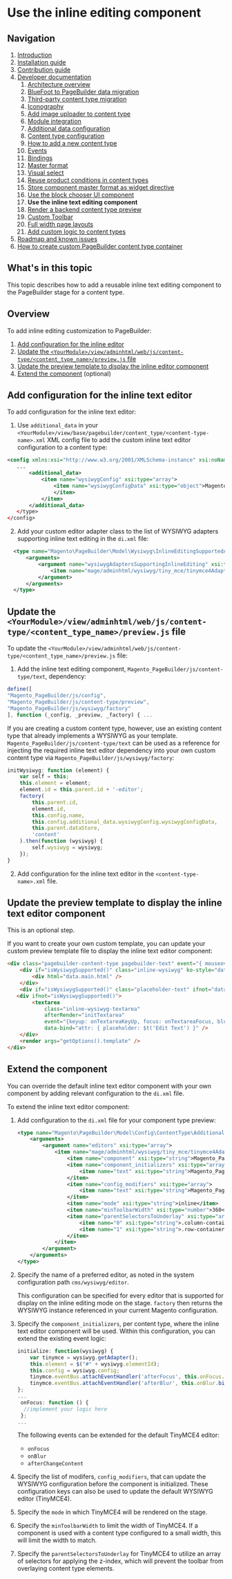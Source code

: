 # Use the inline editing component

<!--{% comment %}-->
## Navigation

1. [Introduction]
2. [Installation guide]
3. [Contribution guide]
4. [Developer documentation]
    1. [Architecture overview]
    1. [BlueFoot to PageBuilder data migration]
    1. [Third-party content type migration]
    1. [Iconography]
    1. [Add image uploader to content type]
    1. [Module integration]
    1. [Additional data configuration]
    1. [Content type configuration]
    1. [How to add a new content type]
    1. [Events]
    1. [Bindings]
    1. [Master format]
    1. [Visual select] 
    1. [Reuse product conditions in content types]
    1. [Store component master format as widget directive]
    1. [Use the block chooser UI component]
    1. **Use the inline text editing component**
    1. [Render a backend content type preview]
    1. [Custom Toolbar]
    1. [Full width page layouts]
    1. [Add custom logic to content types]
5. [Roadmap and known issues]
6. [How to create custom PageBuilder content type container]

[Introduction]: introduction.md
[Contribution guide]: ../CONTRIBUTING.md
[Installation guide]: install.md
[Developer documentation]: developer-documentation.md
[Architecture overview]: architecture-overview.md
[BlueFoot to PageBuilder data migration]: bluefoot-data-migration.md
[Third-party content type migration]: new-content-type-example.md
[Iconography]: iconography.md
[Add image uploader to content type]: image-uploader.md
[Module integration]: module-integration.md
[Additional data configuration]: custom-configuration.md
[Content type configuration]: content-type-configuration.md
[How to add a new content type]: how-to-add-new-content-type.md
[Events]: events.md
[Bindings]: bindings.md
[Master format]: master-format.md
[Visual select]: visual-select.md
[Reuse product conditions in content types]: product-conditions.md
[Store component master format as widget directive]: widget-directive.md
[Use the block chooser UI component]: block-chooser-component.md
[Use the inline text editing component]: inline-editing-component.md
[Render a backend content type preview]: content-type-preview.md
[Custom Toolbar]: toolbar.md
[Full width page layouts]: full-width-page-layouts.md
[Add custom logic to content types]: add-custom-logic.md
[Roadmap and Known Issues]: roadmap.md
[How to create custom PageBuilder content type container]: how-to-create-custom-content-type-container.md
<!--{% endcomment %}-->

<!-- {% raw %} -->
## What's in this topic

This topic describes how to add a reusable inline text editing component to the PageBuilder stage for a content type.

## Overview

To add inline editing customization to PageBuilder:
1. [Add configuration for the inline editor](#add-configuration-for-the-inline-text-editor)
2. [Update the `<YourModule>/view/adminhtml/web/js/content-type/<content_type_name>/preview.js` file](#update-the-yourmoduleviewadminhtmlwebjscontent-typecontent_type_namepreviewjs-file-js-file)
3. [Update the preview template to display the inline editor component](#update-the-preview-template-to-display-the-inline-text-editor-component)
4. [Extend the component](#extend-the-component) (optional)

## Add configuration for the inline text editor

To add configuration for the inline text editor:

1. Use `additional_data` in your `<YourModule>/view/base/pagebuilder/content_type/<content-type-name>.xml` XML config file to add the custom inline text editor configuration to a content type:

  ``` xml
  <config xmlns:xsi="http://www.w3.org/2001/XMLSchema-instance" xsi:noNamespaceSchemaLocation="urn:magento:module:Magento_PageBuilder:etc/content_type.xsd">
     ...
         <additional_data>
             <item name="wysiwygConfig" xsi:type="array">
                 <item name="wysiwygConfigData" xsi:type="object">Magento\PageBuilder\Model\Config\ContentType\AdditionalData\Provider\Wysiwyg\Config</item>
                 </item>
             </item>
         </additional_data>
     </type>
  </config>
  ```
2. Add your custom editor adapter class to the list of WYSIWYG adapters supporting inline text editing in the `di.xml` file:

  ``` xml 
    <type name="Magento\PageBuilder\Model\Wysiwyg\InlineEditingSupportedAdapterList">
        <arguments>
            <argument name="wysiwygAdaptersSupportingInlineEditing" xsi:type="array">
                <item name="mage/adminhtml/wysiwyg/tiny_mce/tinymce4Adapter" xsi:type="boolean">true</item>
            </argument>
        </arguments>
    </type>
```

## Update the `<YourModule>/view/adminhtml/web/js/content-type/<content_type_name>/preview.js` file

To update the `<YourModule>/view/adminhtml/web/js/content-type/<content_type_name>/preview.js` file:

1. Add the inline text editing component, `Magento_PageBuilder/js/content-type/text`, dependency:

``` js
define([
"Magento_PageBuilder/js/config",
"Magento_PageBuilder/js/content-type/preview",
"Magento_PageBuilder/js/wysiwyg/factory"
], function (_config, _preview, _factory) { ...
```

If you are creating a custom content type, however, use an existing content type that already implements a WYSIWYG as your template. `Magento_PageBuilder/js/content-type/text` can be used as a reference for injecting the required inline text editor dependency into your own custom content type via `Magento_PageBuilder/js/wysiwyg/factory`:

``` js
initWysiwyg: function (element) {
    var self = this;
    this.element = element;
    element.id = this.parent.id + '-editor';
    factory(
        this.parent.id,
        element.id,
        this.config.name,
        this.config.additional_data.wysiwygConfig.wysiwygConfigData,
        this.parent.dataStore,
        'content'
    ).then(function (wysiwyg) {
        self.wysiwyg = wysiwyg;
    });
}
```

2. Add configuration for the inline text editor in the `<content-type-name>.xml` file.

## Update the preview template to display the inline text editor component

This is an optional step.

If you want to create your own custom template, you can update your custom preview template file to display the inline text editor component:

``` html
<div class="pagebuilder-content-type pagebuilder-text" event="{ mouseover: onMouseOver, mouseout: onMouseOut }, mouseoverBubble: false">
    <div if="isWysiwygSupported()" class="inline-wysiwyg" ko-style="data.main.style" css="data.main.css" attr="data.main.attributes" afterRender="initWysiwyg">
        <div html="data.main.html" />
    </div>
    <div if="isWysiwygSupported()" class="placeholder-text" ifnot="data.main.html" translate="'Edit Text'"></div>
   <div ifnot="isWysiwygSupported()">
        <textarea
            class="inline-wysiwyg-textarea"
            afterRender="initTextarea"
            event="{keyup: onTextareaKeyUp, focus: onTextareaFocus, blur: onTextareaBlur}"
            data-bind="attr: { placeholder: $t('Edit Text') }" />
    </div>
    <render args="getOptions().template" />
</div>
```

## Extend the component

You can override the default inline text editor component with your own component by adding relevant configuration to the `di.xml` file.

To extend the inline text editor component:

1. Add configuration to the `di.xml` file for your component type preview:

    ``` xml
    <type name="Magento\PageBuilder\Model\Config\ContentType\AdditionalData\Provider\Wysiwyg\Config">
        <arguments>
            <argument name="editors" xsi:type="array">
                <item name="mage/adminhtml/wysiwyg/tiny_mce/tinymce4Adapter" xsi:type="array">
                    <item name="component" xsi:type="string">Magento_PageBuilder/js/wysiwyg/tinymce4</item>
                    <item name="component_initializers" xsi:type="array">
                        <item name="text" xsi:type="string">Magento_PageBuilder/js/content-type/text/wysiwyg/tinymce4/component-initializer</item>
                    </item>
                    <item name="config_modifiers" xsi:type="array">
                        <item name="text" xsi:type="string">Magento_PageBuilder/js/content-type/text/wysiwyg/tinymce4/config-modifier</item>
                    </item>
                    <item name="mode" xsi:type="string">inline</item>
                    <item name="minToolbarWidth" xsi:type="number">360</item>
                    <item name="parentSelectorsToUnderlay" xsi:type="array">
                        <item name="0" xsi:type="string">.column-container</item>
                        <item name="1" xsi:type="string">.row-container</item>
                    </item>
                </item>
            </argument>
        </arguments>
    </type>
    ```

2. Specify the name of a preferred editor, as noted in the system configuration path `cms/wysiwyg/editor`.

    This configuration can be specified for every editor that is supported for display on the inline editing mode on the stage. `factory` then returns the WYSIWYG instance referenced in your current Magento configuration.

3. Specify the `component_initializers`, per content type, where the inline text editor component will be used. Within this configuration, you can extend the existing event logic:

    ``` javascript
    initialize: function(wysiwyg) {
        var tinymce = wysiwyg.getAdapter();
        this.element = $("#" + wysiwyg.elementId);
        this.config = wysiwyg.config;
        tinymce.eventBus.attachEventHandler('afterFocus', this.onFocus.bind(this));
        tinymce.eventBus.attachEventHandler('afterBlur', this.onBlur.bind(this));
    };
    ...
     onFocus: function () {
      //implement your logic here
     };
    ...
    ```
    The following events can be extended for the default TinyMCE4 editor:
    - `onFocus`
    - `onBlur`
    - `afterChangeContent`

4. Specify the list of modifers, `config_modifiers`, that can update the WYSIWYG configuration before the component is initialized. These configuration keys can also be used to update the default WYSIWYG editor (TinyMCE4).
5. Specify the `mode` in which TinyMCE4 will be rendered on the stage.
6. Specify the `minToolbarWidth` to limit the width of TinyMCE4. If a component is used with a content type configured to a small width, this will limit the width to match.
7. Specify the `parentSelectorsToUnderlay` for TinyMCE4 to utilize an array of selectors for applying the z-index, which will prevent the toolbar from overlaying content type elements.

<!-- {% endraw %} -->
